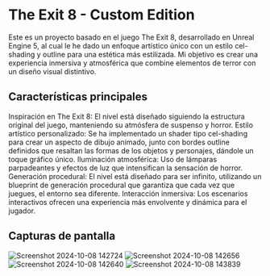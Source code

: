 # The Exit 8 - Custom Edition
Este es un proyecto basado en el juego The Exit 8, desarrollado en Unreal Engine 5, al cual le he dado un enfoque artístico único con un estilo cel-shading y outline para una estética más estilizada. Mi objetivo es crear una experiencia inmersiva y atmosférica que combine elementos de terror con un diseño visual distintivo.

## Características principales
Inspiración en The Exit 8: El nivel está diseñado siguiendo la estructura original del juego, manteniendo su atmósfera de suspenso y horror.
Estilo artístico personalizado: Se ha implementado un shader tipo cel-shading para crear un aspecto de dibujo animado, junto con bordes outline definidos que resaltan las formas de los objetos y personajes, dándole un toque gráfico único.
Iluminación atmosférica: Uso de lámparas parpadeantes y efectos de luz que intensifican la sensación de horror.
Generación procedural: El nivel está diseñado para ser infinito, utilizando un blueprint de generación procedural que garantiza que cada vez que juegues, el entorno sea diferente.
Interacción inmersiva: Los escenarios interactivos ofrecen una experiencia más envolvente y dinámica para el jugador.

## Capturas de pantalla
![Screenshot 2024-10-08 142724](https://github.com/user-attachments/assets/690a0e28-56b3-4318-8930-a778e4e23e86)
![Screenshot 2024-10-08 142656](https://github.com/user-attachments/assets/c422a7f8-a2d0-426c-ac11-f6057e8785fd)
![Screenshot 2024-10-08 142640](https://github.com/user-attachments/assets/c3c61621-824c-4d45-89ce-29c351e6fdd5)
![Screenshot 2024-10-08 143839](https://github.com/user-attachments/assets/f2051cc2-df0e-491a-8fea-cadeb42e889b)
